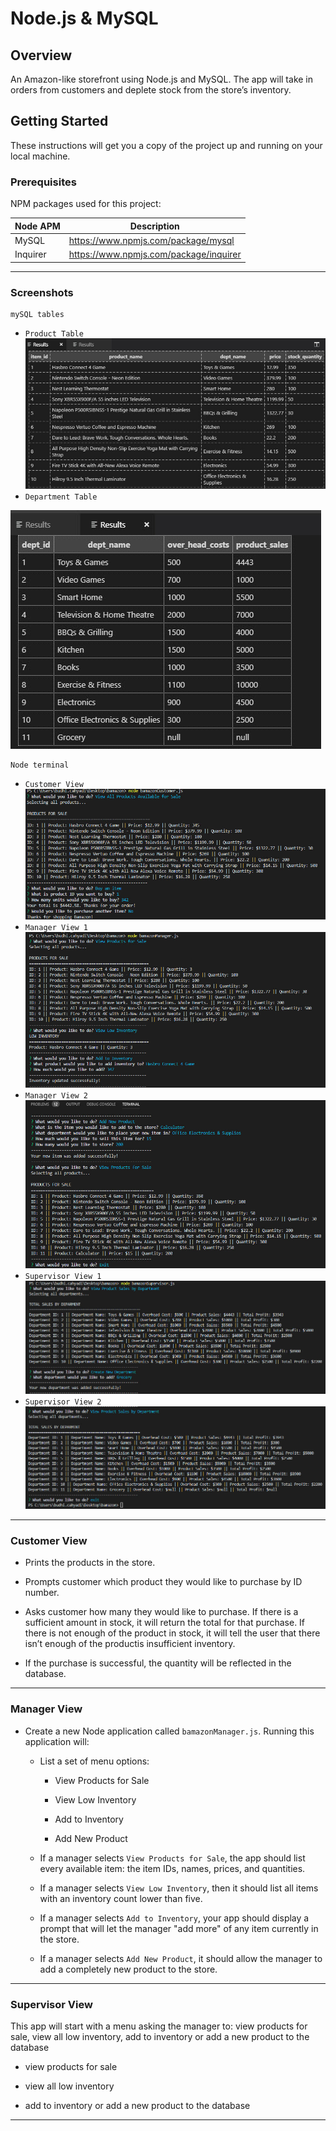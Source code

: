 # Node.js & MySQL

## Overview

An Amazon-like storefront using Node.js and MySQL. The app will take in orders from customers and deplete stock from the store’s inventory.

## Getting Started
These instructions will get you a copy of the project up and running on your local machine.

### Prerequisites

NPM packages used for this project:

| Node APM | Description |
| --- | --- |
| MySQL | https://www.npmjs.com/package/mysql|
| Inquirer | https://www.npmjs.com/package/inquirer|

- - -

### Screenshots
```
mySQL tables
```
* `Product Table`
![producttable](https://github.com/tiger2877/bamazon/blob/master/producttable.jpg)
* `Department Table`

![departmenttable](https://github.com/tiger2877/bamazon/blob/master/depttable.jpg)

```
Node terminal
```
* `Customer View`
![customerview](https://github.com/tiger2877/bamazon/blob/master/bamazoncustomer1.jpg)
* `Manager View 1`
![managerview1](https://github.com/tiger2877/bamazon/blob/master/bamazonmanager1.jpg)
* `Manager View 2`
![managerview2](https://github.com/tiger2877/bamazon/blob/master/bamazonmanager2.jpg)
* `Supervisor View 1`
![supervisorview1](https://github.com/tiger2877/bamazon/blob/master/bamazonsupervisor1.jpg)
* `Supervisor View 2` 
![supervisorview2](https://github.com/tiger2877/bamazon/blob/master/bamazonsupervisor2.jpg)

- - -

### Customer View

   * Prints the products in the store.

   * Prompts customer which product they would like to purchase by ID number.

   * Asks customer how many they would like to purchase. If there is a sufficient amount in stock, it will return the total for that purchase. If there is not enough of the product in stock, it will tell the user that there isn’t enough of the productis insufficient inventory.

   * If the purchase is successful, the quantity will be reflected in the database.

- - -

### Manager View

* Create a new Node application called `bamazonManager.js`. Running this application will:

  * List a set of menu options:

    * View Products for Sale
    
    * View Low Inventory
    
    * Add to Inventory
    
    * Add New Product

  * If a manager selects `View Products for Sale`, the app should list every available item: the item IDs, names, prices, and quantities.

  * If a manager selects `View Low Inventory`, then it should list all items with an inventory count lower than five.

  * If a manager selects `Add to Inventory`, your app should display a prompt that will let the manager "add more" of any item currently in the store.

  * If a manager selects `Add New Product`, it should allow the manager to add a completely new product to the store.


- - -

### Supervisor View

This app will start with a menu asking the manager to: view products for sale, view all low inventory, add to inventory or add a new product to the database

   * view products for sale
   
   * view all low inventory
   
   * add to inventory or add a new product to the database

- - -

